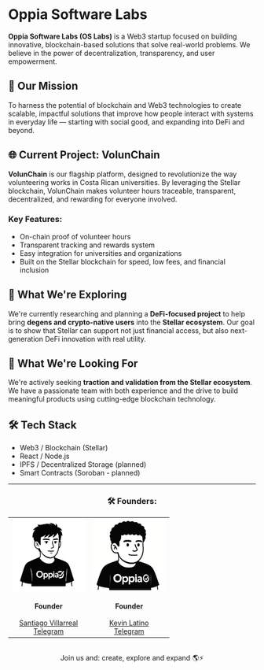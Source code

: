 # Oppia Software Labs

**Oppia Software Labs (OS Labs)** is a Web3 startup focused on building innovative, blockchain-based solutions that solve real-world problems. We believe in the power of decentralization, transparency, and user empowerment.

## 🚀 Our Mission

To harness the potential of blockchain and Web3 technologies to create scalable, impactful solutions that improve how people interact with systems in everyday life — starting with social good, and expanding into DeFi and beyond.

## 🌐 Current Project: VolunChain

**VolunChain** is our flagship platform, designed to revolutionize the way volunteering works in Costa Rican universities. By leveraging the Stellar blockchain, VolunChain makes volunteer hours traceable, transparent, decentralized, and rewarding for everyone involved.

### Key Features:
- On-chain proof of volunteer hours  
- Transparent tracking and rewards system  
- Easy integration for universities and organizations  
- Built on the Stellar blockchain for speed, low fees, and financial inclusion  

## 🧠 What We're Exploring

We're currently researching and planning a **DeFi-focused project** to help bring **degens and crypto-native users** into the **Stellar ecosystem**. Our goal is to show that Stellar can support not just financial access, but also next-generation DeFi innovation with real utility.

## 🚧 What We're Looking For

We're actively seeking **traction and validation from the Stellar ecosystem**. We have a passionate team with both experience and the drive to build meaningful products using cutting-edge blockchain technology.

## 🛠️ Tech Stack

- Web3 / Blockchain (Stellar)  
- React / Node.js  
- IPFS / Decentralized Storage (planned)  
- Smart Contracts (Soroban - planned)  

---

<h3 align="center">🛠️ Founders:</h3>
<table align="center">
  <tr>
        <td align="center">
      <img src="./Santiago.jpeg" alt="Santiago Villarreal" width="150" />
      <br /><br />
      <strong>Founder</strong>
      <br /><br />
      <a href="https://github.com/Villarley" target="_blank">Santiago Villarreal</a>
      <br />
      <a href="https://t.me/kevlatino" target="_blank">Telegram</a>
    </td>
    <td align="center">
      <img src="./Kevin.jpeg" alt="Kevin Latino" width="150" />
      <br /><br />
      <strong>Founder</strong>
      <br /><br />
      <a href="https://github.com/KevinLatino" target="_blank">Kevin Latino</a>
      <br />
      <a href="https://t.me/kevlatino" target="_blank">Telegram</a>
    </td>
  </tr>
</table>

<br>

<div align="center">
Join us and: create, explore and expand 🌎⚡️
</div>
